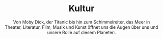 ---
title: Kultur
subtitle: >-
    Von Moby Dick, der Titanic bis hin zum Schimmelreiter, 
    das Meer in Theater, Literatur, Film, Musik und Kunst öffnet uns die Augen über uns und unsere Rolle auf diesem Planeten.
image: http://res.cloudinary.com/deepwave-org/image/upload/v1747245480/deepwave.org/7_Kultur.jpg
overlay: rgba(25,21,18,0.6)
order: 8
---